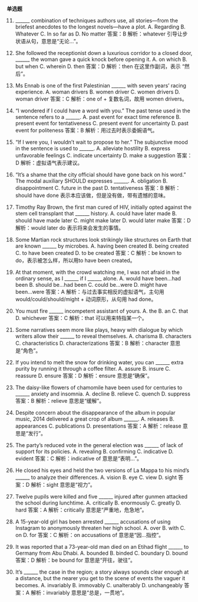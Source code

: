 **单选题**

11. ______ combination of techniques authors use, all stories—from the briefest anecdotes to the longest novels—have a plot.
A. Regarding B. Whatever C. In so far as D. No matter
答案：B
解析：whatever 引导让步状语从句，意思是“无论…”。

12. She followed the receptionist down a luxurious corridor to a closed door, ______ the woman gave a quick knock before opening it.
A. on which B. but when C. wherein D. then
答案：D
解析：then 在这里作副词，表示 “然后”。

13. Ms Ennab is one of the first Palestinian ______ with seven years’ racing experience.
A. woman drivers B. women driver C. women drivers D. woman driver
答案：C
解析：one of + 复数名词，故用 women drivers。

14. “I wondered if I could have a word with you.” The past tense used in the sentence refers to a ______.
A. past event for exact time reference B. present event for tentativeness
C. present event for uncertainty D. past event for politeness
答案：B
解析：用过去时表示委婉语气。

15. “If I were you, I wouldn’t wait to propose to her.” The subjunctive mood in the sentence is used to ______.
A. alleviate hostility B. express unfavorable feelings C. indicate uncertainty D. make a suggestion
答案：D
解析：虚拟语气表示建议。

16. “It’s a shame that the city official should have gone back on his word.” The modal auxiliary SHOULD expresses ______.
A. obligation B. disappointment C. future in the past D. tentativeness
答案：B
解析：should have done 表示本应该做，但是没有做，带有遗憾的意味。

17. Timothy Ray Brown, the first man cured of HIV, initially opted against the stem cell transplant that ______ history.
A. could have later made B. should have made later C. might make later D. would later make
答案：D
解析：would later do 表示将来会发生的事情。

18. Some Martian rock structures look strikingly like structures on Earth that are known ______ by microbes.
A. having been created B. being created C. to have been created D. to be created
答案：C
解析：be known to do，表示被怎么样，所以用to have been created。

19. At that moment, with the crowd watching me, I was not afraid in the ordinary sense, as I ______ if I ______ alone.
A. would have been...had been B. should be...had been C. could be...were D. might have been...were
答案：A
解析：与过去事实相反的虚拟语气，主句用 would/could/should/might + 动词原形，从句用 had done。

20. You must fire ______ incompetent assistant of yours.
A. the B. an C. that D. whichever
答案：C
解析：that 可以用来特指某一个。

21. Some narratives seem more like plays, heavy with dialogue by which writers allow their ______ to reveal themselves.
A. charisma B. characters C. characteristics D. characterizations
答案：B
解析：character 意思是“角色”。

22. If you intend to melt the snow for drinking water, you can ______ extra purity by running it through a coffee filter.
A. assure B. insure C. reassure D. ensure
答案：D
解析：ensure 意思是“确保”。

23. The daisy-like flowers of chamomile have been used for centuries to ______ anxiety and insomnia.
A. decline B. relieve C. quench D. suppress
答案：B
解析：relieve 意思是“缓解”。

24. Despite concern about the disappearance of the album in popular music, 2014 delivered a great crop of album ______.
A. releases B. appearances C. publications D. presentations
答案：A
解析：release 意思是“发行”。

25. The party’s reduced vote in the general election was ______ of lack of support for its policies.
A. revealing B. confirming C. indicative D. evident
答案：C
解析：indicative of 意思是“表明…”。

26. He closed his eyes and held the two versions of La Mappa to his mind’s ______ to analyze their differences.
A. vision B. eye C. view D. sight
答案：D
解析：sight 意思是“视力”。

27. Twelve pupils were killed and five ______ injured after gunmen attacked the school during lunchtime.
A. critically B. enormously C. greatly D. hard
答案：A
解析：critically 意思是“严重地，危急地”。

28. A 15-year-old girl has been arrested ______ accusations of using Instagram to anonymously threaten her high school.
A. over B. with C. on D. for
答案：C
解析：on accusations of 意思是“因…指控”。

29. It was reported that a 73-year-old man died on an Etihad flight ______ to Germany from Abu Dhabi.
A. bounded B. binded C. boundary D. bound
答案：D
解析：be bound for 意思是“开往，驶往”。

30. It’s ______ the case in the region; a story always sounds clear enough at a distance, but the nearer you get to the scene of events the vaguer it becomes.
A. invariably B. immovably C. unalterably D. unchangeably
答案：A
解析：invariably 意思是“总是，一贯地”。
